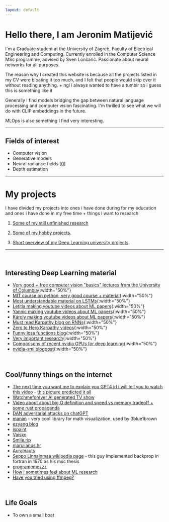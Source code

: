 ```yaml
---
layout: default
---
```


# Hello there, I am Jeronim Matijević
I'm a Graduate student at the University of Zagreb, Faculty of Electrical Engineering and Computing. Currently enrolled in the Computer Science MSc programme, advised by Sven Lončarić. Passionate about neural networks for all purposes.

The reason why I created this website is because all the projects listed in my CV were bloating it too much, and I felt that people would skip over it without reading anything. + ngl i always wanted to have a tumblr so i guess this is something like it

Generally I find models bridging the gap between natural language processing and computer vision fascinating. I'm thrilled to see what we will do with CLIP embeddings in the future.

MLOps is also something I find very interesting.

* * *


## Fields of interest

* Computer vision
* Generative models
* Neural radiance fields [[0](https://docs.google.com/presentation/d/1oIZTKTSz7aFHnwCLi9jz3cN3LDLKccZiHjNuqeD-yYs/edit?usp=sharing)]
* Depth estimation

* * *



# My projects
I have divided my projects into ones i have done during for my education and ones i have done in my free time + things i want to research

1. [Some of my still unfinished research](./research.html)

2. [Some of my hobby projects](./hobby_projects.html).

3. [Short overview of my Deep Learning university projects](./university_projects.html).



* * * 
<br>


## Interesting Deep Learning material
- [Very good + free computer vision "basics" lectures from the University of Columbia](https://fpcv.cs.columbia.edu/){:width="50%"}
- [MIT course on python, very good course + material](https://ocw.mit.edu/courses/6-0001-introduction-to-computer-science-and-programming-in-python-fall-2016/){:width="50%"}
- [Most understandable material on LSTMs](https://colah.github.io/posts/2015-08-Understanding-LSTMs/){:width="50%"}
- [Letitia making youtube videos about ML papers](https://www.youtube.com/@AICoffeeBreak/videos){:width="50%"}
- [Yannic making youtube videos about ML papers](https://www.youtube.com/@YannicKilcher/videos){:width="50%"}
- [Károly making youtube videos about ML papers](https://www.youtube.com/@TwoMinutePapers/videos){:width="50%"}
- [Must read Karpathy blog on RNNs](https://karpathy.github.io/2015/05/21/rnn-effectiveness/){:width="50%"}
- [Zero to Hero Karpathy videos](https://karpathy.ai/zero-to-hero.html){:width="50%"}
- [Funny loss functions blog](https://lossfunctions.tumblr.com/){:width="50%"}
- [Very important research](https://oneweirdkerneltrick.com/){:width="50%"}
- [Comparisons of recent nvidia GPUs for deep learning](https://timdettmers.com/2023/01/30/which-gpu-for-deep-learning/){:width="50%"}
- [nvidia-smi blogpost](https://www.microway.com/hpc-tech-tips/nvidia-smi_control-your-gpus/){:width="50%"}

<br>

## Cool/funny things on the internet

- [The next time you want me to explain you GPT4 irl i will tell you to watch this video](https://youtu.be/qbIk7-JPB2c)  -  [this picture predicted it all](./assets/img/addlayers.jpg)
- [Watchmeforever AI generated TV show](https://twitch.tv/watchmeforever)
- [Video about about big O definition and speed vs memory tradeoff + some rust propaganda](https://youtu.be/7VHG6Y2QmtM)
- [DAN adversarial attacks on chatGPT](https://gist.github.com/coolaj86/6f4f7b30129b0251f61fa7baaa881516)
- [manim](https://www.manim.community/) - very cool library for math visualization, used by 3blue1brown
- [ezyang blog](http://blog.ezyang.com/)
- [jspaint](https://jspaint.app)
- [Vaisko](https://www.vaisko.com)
- [Smile.rip](https://smile.rip/) 
- [marulianus.hr](http://marulianus.hr)
- [Auralnauts](https://youtu.be/WSCm8yAxBr8)
- [Seppo Linnainmaa wikipedia page](https://en.wikipedia.org/wiki/Seppo_Linnainmaa) - this guy implemented backprop in fortran in 1970 as his msc thesis
- [programemezzz](https://instagram.com/programemezzz)
- [How i sometimes feel about ML research](/assets/img/mrfantastic.png)
- [Have you tried using ffmpeg?](https://youtu.be/9kaIXkImCAM)


<br>

## Life Goals
- To own a small boat
